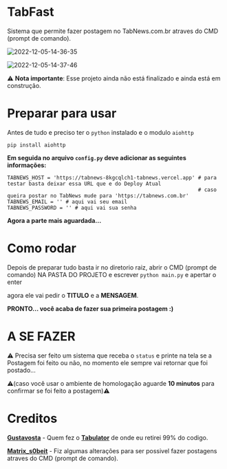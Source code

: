 # TabFast
Sistema que permite fazer postagem no TabNews.com.br atraves do CMD (prompt de comando).

![2022-12-05-14-36-35](https://user-images.githubusercontent.com/8114976/205706114-2d79c633-fd95-4afa-8a87-f46435bc3a3c.gif)

![2022-12-05-14-37-46](https://user-images.githubusercontent.com/8114976/205706135-93b08aa2-24ae-4d61-9cb2-2c5eb8e78e08.gif)

⚠️ **Nota importante**: Esse projeto ainda não está finalizado e ainda está em construção.

# Preparar para usar

Antes de tudo e preciso ter o `python` instalado e o modulo `aiohttp`
```
pip install aiohttp
```
**Em seguida no arquivo `config.py` deve adicionar as seguintes informações:**
```
TABNEWS_HOST = 'https://tabnews-8kgcqlch1-tabnews.vercel.app' # para testar basta deixar essa URL que e do Deploy Atual
                                                              # caso queira postar no TabNews mude para 'https://tabnews.com.br'
TABNEWS_EMAIL = '' # aqui vai seu email
TABNEWS_PASSWORD = '' # aqui vai sua senha
```

**Agora a parte mais aguardada...**

# Como rodar
Depois de preparar tudo basta ir no diretorio raiz, abrir o CMD (prompt de comando) NA PASTA DO PROJETO e escrever `python main.py` e apertar o enter

agora ele vai pedir o **TITULO** e a **MENSAGEM**. 

**PRONTO... você acaba de fazer sua primeira postagem :)**


# A SE FAZER
⚠️ Precisa ser feito um sistema que receba o `status` e printe na tela se a Postagem foi feito ou não,
no momento ele sempre vai retornar que foi postado...

⚠️(caso você usar o ambiente de homologação aguarde **10 minutos** para confirmar se foi feito a postagem)⚠️

# Creditos
[**Gustavosta**](https://github.com/Gustavosta/) - Quem fez o [**Tabulator**](https://github.com/Gustavosta/Tabulator) de onde eu retirei 99% do codigo.

[**Matrix_s0beit**](https://github.com/cybernerd007) - Fiz algumas alterações para ser possivel fazer postagens atraves do CMD (prompt de comando).
